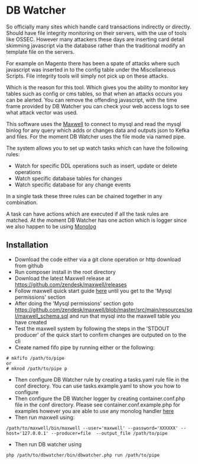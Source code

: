 # DB Watcher

So officially many sites which handle card transactions indirectly or directly.
Should have file integrity monitoring on their servers, with the use of tools like OSSEC.
However many attackers these days are inserting card detail skimming javascript via the database rather
than the traditional modify an template file on the servers.

For example on Magento there has been a spate of attacks where such javascript was inserted in to the config table 
under the Miscellaneous Scripts. File integrity tools will simply not pick up on these attacks.

Which is the reason for this tool. Which gives you the ability to monitor key tables such as config or cms tables,
so that when an attacks occurs you can be alerted. You can remove the offending javascript, with the time frame provided
by DB Watcher you can check your web access logs to see what attack vector was used.

This software uses the [Maxwell](https://github.com/zendesk/maxwell) to connect to mysql and read the mysql 
binlog for any query which adds or changes data and outputs json to Kefka and files.
For the moment DB Watcher uses the file mode via named pipe.

The system allows you to set up watch tasks which can have the following rules:
- Watch for specific DDL operations such as insert, update or delete operations
- Watch specific database tables for changes
- Watch specific database for any change events

In a single task these three rules can be chained together in any combination.

A task can have actions which are executed if all the task rules are matched.
At the moment DB Watcher has one action which is logger since we also happen to be using
[Monolog](https://github.com/Seldaek/monolog)

## Installation

* Download the code either via a git clone operation or http download from github
* Run composer install in the root directory
* Download the latest Maxwell release at https://github.com/zendesk/maxwell/releases
* Follow maxwell quick start guide [here](http://maxwells-daemon.io/quickstart/) until you get to the 'Mysql permissions' section
* After doing the 'Mysql permissions' section goto https://github.com/zendesk/maxwell/blob/master/src/main/resources/sql/maxwell_schema.sql and run that mysql into the maxwell table you have created
* Test the maxwell system by following the steps in the 'STDOUT producer' of the quick start to confirm changes are outputed on to the cli
* Create named fifo pipe by running either or the following:
```
# mkfifo /path/to/pipe
or
# mknod /path/to/pipe p
```
* Then configure DB Watcher rule by creating a tasks.yaml rule file in the conf directory. You can use tasks.example.yaml to show you how to configure
* Then configure the DB Watcher logger by creating container.conf.php file in the conf directory. Please see container.conf.example.php for examples however you are able to use any monolog handler [here](https://github.com/Seldaek/monolog/blob/master/doc/02-handlers-formatters-processors.md#send-alerts-and-emails)
* Then run maxwell using:
```
/path/to/maxwell/bin/maxwell --user='maxwell' --password='XXXXXX' --host='127.0.0.1' --producer=file  --output_file /path/to/pipe
```
* Then run DB watcher using
```
php /path/to/dbwatcher/bin/dbwatcher.php run /path/to/pipe


```

